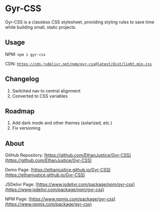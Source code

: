 # Gyr-CSS

Gyr-CSS is a classless CSS stylesheet, providing styling rules to save time while building small, static projects.

## Usage
NPM:
 ```npm i gyr-css```
 
CDN: [```https://cdn.jsdelivr.net/npm/gyr-css@latest/dist/light.min.css```](https://cdn.jsdelivr.net/npm/gyr-css@latest/dist/light.min.css)

## Changelog
1. Switched nav to central alignment
2. Converted to CSS variables

## Roadmap
1. Add dark mode and other themes (solarized, etc.)
2. Fix versioning

## About
GitHub Repository: [https://github.com/EthanJustice/Gyr-CSS](https://github.com/EthanJustice/Gyr-CSS)

Demo Page: [https://ethanjustice.github.io/Gyr-CSS](https://ethanjustice.github.io/Gyr-CSS)

JSDelivr Page: [https://www.jsdelivr.com/package/npm/gyr-css](https://www.jsdelivr.com/package/npm/gyr-css)

NPM Page: [https://www.npmjs.com/package/gyr-css](https://www.npmjs.com/package/gyr-css)
